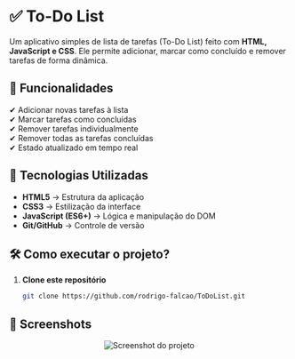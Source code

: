 # ✅ To-Do List

Um aplicativo simples de lista de tarefas (To-Do List) feito com **HTML, JavaScript e CSS**. Ele permite adicionar, marcar como concluído e remover tarefas de forma dinâmica.



## 📌 Funcionalidades

✔ Adicionar novas tarefas à lista  
✔ Marcar tarefas como concluídas  
✔ Remover tarefas individualmente  
✔ Remover todas as tarefas concluídas  
✔ Estado atualizado em tempo real  



## 🚀 Tecnologias Utilizadas

- **HTML5** → Estrutura da aplicação  
- **CSS3** → Estilização da interface  
- **JavaScript (ES6+)** → Lógica e manipulação do DOM  
- **Git/GitHub** → Controle de versão  

## 🛠️ Como executar o projeto?

1. **Clone este repositório**  
   ```bash
   git clone https://github.com/rodrigo-falcao/ToDoList.git

## 📸 Screenshots

<p align="center">
  <img src="https://github.com/user-attachments/assets/cc70720f-3089-4306-9f8c-964452e590d5" alt="Screenshot do projeto">
</p>
